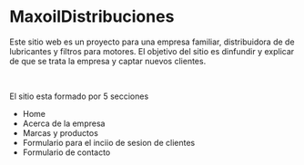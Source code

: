 

<h1> MaxoilDistribuciones </h1>

<p> Este sitio web es un proyecto para una empresa familiar, distribuidora de de lubricantes y filtros para motores. El objetivo del sitio es dinfundir y explicar de que se trata la empresa y captar nuevos clientes.</p> <br>
<p> El sitio esta formado por 5 secciones</p> 

<ul>
<li> Home </li>
<li> Acerca de la empresa </li>
<li> Marcas y productos </li>
<li> Formulario para el inciio de sesion de clientes </li>
<li> Formulario de contacto </li>
</ul>


